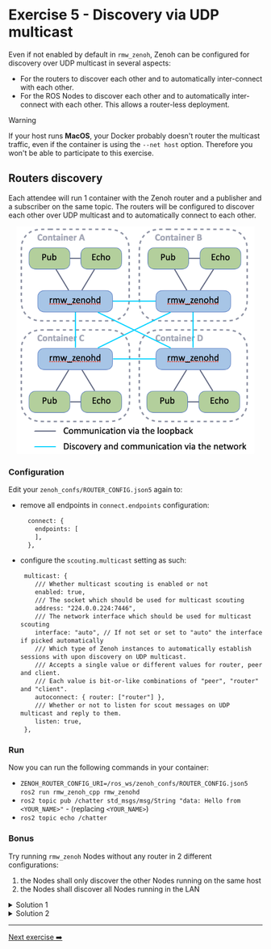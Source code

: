 # Exercise 5 - Discovery via UDP multicast

Even if not enabled by default in `rmw_zenoh`, Zenoh can be configured for discovery over UDP multicast in several aspects:

* For the routers to discover each other and to automatically inter-connect with each other.
* For the ROS Nodes to discover each other and to automatically inter-connect with each other. This allows a router-less deployment.

> [!WARNING]
> If your host runs **MacOS**, your Docker probably doesn't router the multicast traffic, even if the container is using the `--net host` option. Therefore you won't be able to participate to this exercise.

## Routers discovery

Each attendee will run 1 container with the Zenoh router and a publisher and a subscriber on the same topic.
The routers will be configured to discover each other over UDP multicast and to automatically connect to each other.

<p align="center"><img src="pictures/multicast-discovery-routers.png"  height="450" alt="multicast-discovery-routers"/></p>

### Configuration

Edit your `zenoh_confs/ROUTER_CONFIG.json5` again to:

* remove all endpoints in `connect.endpoints` configuration:

  ```json5
    connect: {
      endpoints: [
      ],
    },
  ```

* configure the `scouting.multicast` setting as such:

  ```json5
   multicast: {
      /// Whether multicast scouting is enabled or not
      enabled: true,
      /// The socket which should be used for multicast scouting
      address: "224.0.0.224:7446",
      /// The network interface which should be used for multicast scouting
      interface: "auto", // If not set or set to "auto" the interface if picked automatically
      /// Which type of Zenoh instances to automatically establish sessions with upon discovery on UDP multicast.
      /// Accepts a single value or different values for router, peer and client.
      /// Each value is bit-or-like combinations of "peer", "router" and "client".
      autoconnect: { router: ["router"] },
      /// Whether or not to listen for scout messages on UDP multicast and reply to them.
      listen: true,
   },
  ```

### Run

Now you can run the following commands in your container:

* `ZENOH_ROUTER_CONFIG_URI=/ros_ws/zenoh_confs/ROUTER_CONFIG.json5 ros2 run rmw_zenoh_cpp rmw_zenohd`
* `ros2 topic pub /chatter std_msgs/msg/String "data: Hello from <YOUR_NAME>"` - (replacing `<YOUR_NAME>`)
* `ros2 topic echo /chatter`

### Bonus

Try running `rmw_zenoh` Nodes without any router in 2 different configurations:

1. the Nodes shall only discover the other Nodes running on the same host
2. the Nodes shall discover all Nodes running in the LAN

<details>
<summary>Solution 1</summary>

<p align="center"><img src="pictures/multicast-discovery-nodes-localhost.png"  height="250" alt="multicast-discovery-nodes-localhost"/>/></p>

* Copy the file `zenoh_confs/DEFAULT_RMW_ZENOH_SESSION_CONFIG.json5` as `zenoh_confs/SESSION_CONFIG.json5`
* Edit `zenoh_confs/SESSION_CONFIG.json5` and just set `scouting.multicast.enabled` to `true` as such:

  ```json5
   multicast: {
      /// Whether multicast scouting is enabled or not
      enabled: true,
      /// ...
   }
  ```

* Then run:
  * `ros2 daemon stop`
    *This is to make sure a daemon is not running with a wrong configuration (without multicast), impacting `ros2 topic echo` command.*
  * `ZENOH_SESSION_CONFIG_URI=/ros_ws/zenoh_confs/SESSION_CONFIG.json5 ros2 topic pub /chatter std_msgs/msg/String "data: Hello from <YOUR_NAME>"`
  * `ZENOH_SESSION_CONFIG_URI=/ros_ws/zenoh_confs/SESSION_CONFIG.json5 ros2 topic echo /chatter`

</details>

<details>
<summary>Solution 2</summary>

<p align="center"><img src="pictures/multicast-discovery-nodes-multihosts.png"  height="300" alt="multicast-discovery-nodes-multihosts"/>/></p>

With previous configuration the Nodes on different hosts didn't discover each other because they're configure to listen for incoming connections only on the localhost interface. To enable inter-hosts discovery and connection, we need to change this.

* Edit the same `zenoh_confs/SESSION_CONFIG.json5` and set the `listen.endpoints` configuration as such:

  ```json5
  listen: {
    endpoints: [
      "tcp/[::]:0"
    ],
  },
  ```

  Here `[::]` means any IPv6 or IPv4 interface, and `0` means the OS will choose an available port number.
* Then run:
  * `ros2 daemon stop`
  * `ZENOH_SESSION_CONFIG_URI=/ros_ws/zenoh_confs/SESSION_CONFIG.json5 ros2 topic pub /chatter std_msgs/msg/String "data: Hello from <YOUR_NAME>"`
  * `ZENOH_SESSION_CONFIG_URI=/ros_ws/zenoh_confs/SESSION_CONFIG.json5 ros2 topic echo /chatter`

</details>

---
[Next exercise ➡️](ex-6.md)
